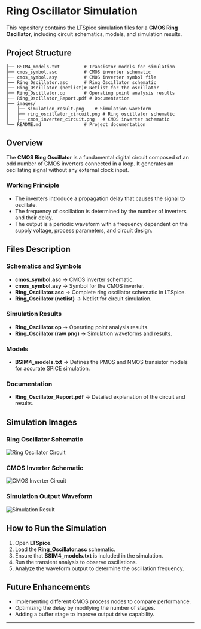 # Ring Oscillator Simulation

This repository contains the LTSpice simulation files for a **CMOS Ring Oscillator**, including circuit schematics, models, and simulation results.

## Project Structure

```
├── BSIM4_models.txt         # Transistor models for simulation
├── cmos_symbol.asc          # CMOS inverter schematic
├── cmos_symbol.asy          # CMOS inverter symbol file
├── Ring_Oscillator.asc      # Ring Oscillator schematic
├── Ring_Oscillator (netlist)# Netlist for the oscillator
├── Ring_Oscillator.op       # Operating point analysis results
├── Ring_Oscillator_Report.pdf # Documentation
├── images/
│   ├── simulation_result.png    # Simulation waveform
│   ├── ring_oscillator_circuit.png # Ring oscillator schematic
│   ├── cmos_inverter_circuit.png   # CMOS inverter schematic
└── README.md                # Project documentation
```

## Overview
The **CMOS Ring Oscillator** is a fundamental digital circuit composed of an odd number of CMOS inverters connected in a loop. It generates an oscillating signal without any external clock input.

### Working Principle
- The inverters introduce a propagation delay that causes the signal to oscillate.
- The frequency of oscillation is determined by the number of inverters and their delay.
- The output is a periodic waveform with a frequency dependent on the supply voltage, process parameters, and circuit design.

## Files Description

### **Schematics and Symbols**
- **cmos_symbol.asc** → CMOS inverter schematic.
- **cmos_symbol.asy** → Symbol for the CMOS inverter.
- **Ring_Oscillator.asc** → Complete ring oscillator schematic in LTSpice.
- **Ring_Oscillator (netlist)** → Netlist for circuit simulation.

### **Simulation Results**
- **Ring_Oscillator.op** → Operating point analysis results.
- **Ring_Oscillator (raw png)** → Simulation waveforms and results.

### **Models**
- **BSIM4_models.txt** → Defines the PMOS and NMOS transistor models for accurate SPICE simulation.

### **Documentation**
- **Ring_Oscillator_Report.pdf** → Detailed explanation of the circuit and results.

## Simulation Images

### **Ring Oscillator Schematic**
![Ring Oscillator Circuit](screeonshots/Ring_oscillator_circuit.png)

### **CMOS Inverter Schematic**
![CMOS Inverter Circuit](screeonshots/CMOS_Inverter_Circuit.png)

### **Simulation Output Waveform**
![Simulation Result](screeonshots/Oscillator_Waveform.png)

## How to Run the Simulation
1. Open **LTSpice**.
2. Load the **Ring_Oscillator.asc** schematic.
3. Ensure that **BSIM4_models.txt** is included in the simulation.
4. Run the transient analysis to observe oscillations.
5. Analyze the waveform output to determine the oscillation frequency.

## Future Enhancements
- Implementing different CMOS process nodes to compare performance.
- Optimizing the delay by modifying the number of stages.
- Adding a buffer stage to improve output drive capability.

---